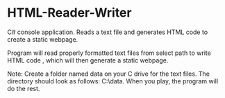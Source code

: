 # HTML-Reader-Writer
C# console application. Reads a text file and generates HTML code to create a static webpage. 

Program will read properly formatted text files from select path to write HTML code , which will then generate a static webpage. 

Note: Create a folder named data on your C drive for the text files. The directory should look as follows: C:\data. When you play, the program will do the rest.
